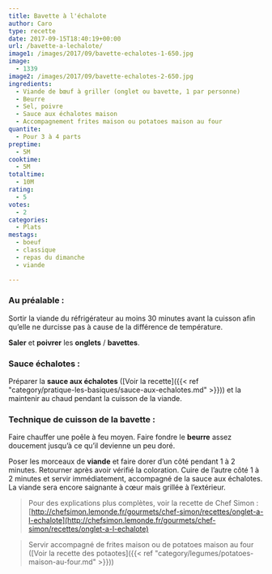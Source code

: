 ```yaml
---
title: Bavette à l'échalote
author: Caro
type: recette
date: 2017-09-15T18:40:19+00:00
url: /bavette-a-lechalote/
image1: /images/2017/09/bavette-echalotes-1-650.jpg
image:
  - 1339
image2: /images/2017/09/bavette-echalotes-2-650.jpg
ingredients:
  - Viande de bœuf à griller (onglet ou bavette, 1 par personne)
  - Beurre
  - Sel, poivre
  - Sauce aux échalotes maison
  - Accompagnement frites maison ou potatoes maison au four
quantite:
  - Pour 3 à 4 parts
preptime:
  - 5M
cooktime:
  - 5M
totaltime:
  - 10M
rating:
  - 5
votes:
  - 2
categories:
  - Plats
mestags:
  - boeuf
  - classique
  - repas du dimanche
  - viande

---
```

### Au préalable :

Sortir la viande du réfrigérateur au moins 30 minutes avant la cuisson afin qu&rsquo;elle ne durcisse pas à cause de la différence de température.

**Saler** et **poivrer** les **onglets** / **bavettes**.

### Sauce échalotes :

Préparer la **sauce aux échalotes** ([Voir la recette]({{< ref "category/pratique-les-basiques/sauce-aux-echalotes.md" >}})) et la maintenir au chaud pendant la cuisson de la viande.

### Technique de cuisson de la bavette :

Faire chauffer une poêle à feu moyen. Faire fondre le **beurre** assez doucement jusqu&rsquo;à ce qu&rsquo;il devienne un peu doré.

Poser les morceaux de **viande** et faire dorer d&rsquo;un côté pendant 1 à 2 minutes. Retourner après avoir vérifié la coloration. Cuire de l&rsquo;autre côté 1 à 2 minutes et servir immédiatement, accompagné de la sauce aux échalotes. La viande sera encore saignante à cœur mais grillée à l&rsquo;extérieur.

> Pour des explications plus complètes, voir la recette de Chef Simon : [http://chefsimon.lemonde.fr/gourmets/chef-simon/recettes/onglet-a-l-echalote](http://chefsimon.lemonde.fr/gourmets/chef-simon/recettes/onglet-a-l-echalote)

> Servir accompagné de frites maison ou de potatoes maison au four ([Voir la recette des potaotes]({{< ref "category/legumes/potatoes-maison-au-four.md" >}}))
